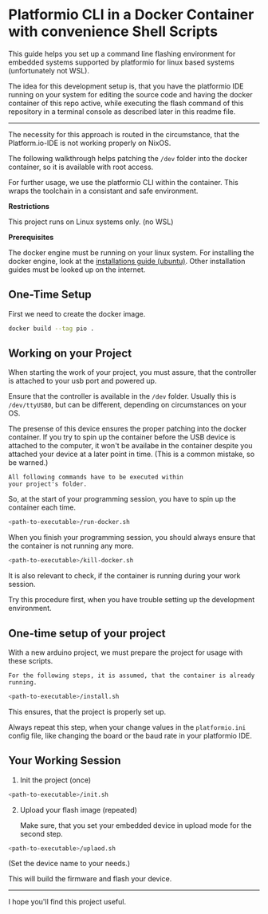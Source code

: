 # Platformio CLI in a Docker Container with convenience Shell Scripts

This guide helps you set up a command line flashing environment for 
embedded systems supported by platformio for linux based systems
(unfortunately not WSL).

The idea for this development setup is, that you have the platformio IDE
running on your system for editing the source code and having the 
docker container of this repo active, while executing the flash command
of this repository in a terminal console as described later in this readme 
file.

---

The necessity for this approach is routed in the circumstance,
that the Platform.io-IDE is not working properly on NixOS.

The following walkthrough helps patching the `/dev` folder into
the docker container, so it is available with root access.

For further usage, we use the platformio CLI within the container.
This wraps the toolchain in a consistant and safe environment.

**Restrictions**
    
This project runs on Linux systems only. (no WSL)

**Prerequisites** 

The docker engine must be running on your linux system. 
For installing the docker engine, look at the [installations guide (ubuntu)](https://docs.docker.com/engine/install/ubuntu/). 
Other installation guides must be looked up on the internet.

## One-Time Setup

First we need to create the docker image.

```bash
docker build --tag pio .
```

## Working on your Project

When starting the work of your project, you must assure, that
the controller is attached to your usb port and powered up.

Ensure that the controller is available in the `/dev` folder.
Usually this is `/dev/ttyUSB0`, but can be different, 
depending on circumstances on your OS.

The presense of this device ensures the proper patching into the
docker container. If you try to spin up the container before the USB device is attached to the computer, 
it won't be availabe in the container despite you attached your device at a later point in time. 
(This is a common mistake, so be warned.)

    All following commands have to be executed within
    your project's folder.

So, at the start of your programming session, you have to spin up the container each time.

```bash
<path-to-executable>/run-docker.sh
```

When you finish your programming session, you should always ensure
that the container is not running any more.

```bash
<path-to-executable>/kill-docker.sh
```

It is also relevant to check, if the container is running during your work session.

Try this procedure first, when you have trouble setting up the
development environment.

## One-time setup of your project

With a new arduino project, we must prepare the project for usage with these scripts.



    For the following steps, it is assumed, that the container is already running.

```bash
<path-to-executable>/install.sh
```

This ensures, that the project is properly set up.

Always repeat this step, when your change values in the `platformio.ini` config file,
like changing the board or the baud rate in your platformio IDE.

## Your Working Session

1. Init the project (once)

```bash
<path-to-executable>/init.sh
```

2. Upload your flash image (repeated)

    Make sure, that you set your embedded device in upload mode for the second step.

```bash
<path-to-executable>/uplaod.sh
```
(Set the device name to your needs.)

This will build the firmware and flash your device.

---

I hope you'll find this project useful.
